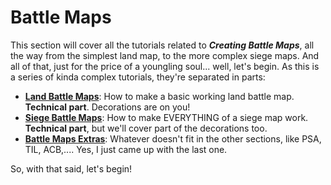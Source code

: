 # Battle Maps

This section will cover all the tutorials related to ***Creating Battle Maps***, all the way from the simplest land map, to the more complex siege maps. And all of that, just for the price of a youngling soul... well, let's begin. As this is a series of kinda complex tutorials, they're separated in parts:
 - [**Land Battle Maps**](chapter_4_1.md): How to make a basic working land battle map. **Technical part**. Decorations are on you!
 - [**Siege Battle Maps**](chapter_4_2.md): How to make EVERYTHING of a siege map work. **Technical part**, but we'll cover part of the decorations too.
 - [**Battle Maps Extras**](chapter_4_extra.md): Whatever doesn't fit in the other sections, like PSA, TIL, ACB,.... Yes, I just came up with the last one.

So, with that said, let's begin!